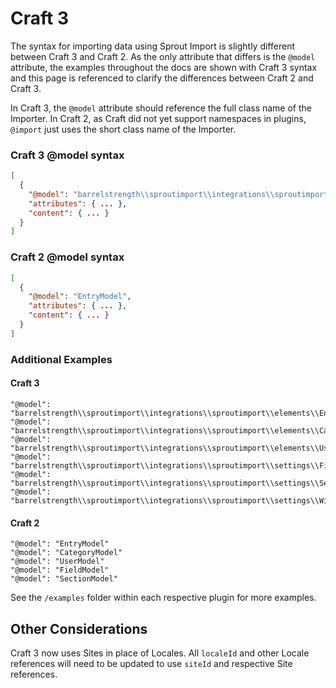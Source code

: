 # Craft 3

The syntax for importing data using Sprout Import is slightly different between Craft 3 and Craft 2. As the only attribute that differs is the `@model` attribute, the examples throughout the docs are shown with Craft 3 syntax and this page is referenced to clarify the differences between Craft 2 and Craft 3. 

In Craft 3, the `@model` attribute should reference the full class name of the Importer. In Craft 2, as Craft did not yet support namespaces in plugins, `@import` just uses the short class name of the Importer.

### Craft 3 @model syntax

``` json
[
  {
    "@model": "barrelstrength\\sproutimport\\integrations\\sproutimport\\elements\\Entry",
    "attributes": { ... },
    "content": { ... }
  }
]
```

### Craft 2 @model syntax

``` json
[
  {
    "@model": "EntryModel",
    "attributes": { ... },
    "content": { ... }
  }
]
```

### Additional Examples

#### Craft 3

```
"@model": "barrelstrength\\sproutimport\\integrations\\sproutimport\\elements\\Entry"
"@model": "barrelstrength\\sproutimport\\integrations\\sproutimport\\elements\\Category"
"@model": "barrelstrength\\sproutimport\\integrations\\sproutimport\\elements\\User"
"@model": "barrelstrength\\sproutimport\\integrations\\sproutimport\\settings\\Field"
"@model": "barrelstrength\\sproutimport\\integrations\\sproutimport\\settings\\Section"
"@model": "barrelstrength\\sproutimport\\integrations\\sproutimport\\settings\\Widget"
```

#### Craft 2

```
"@model": "EntryModel"
"@model": "CategoryModel"
"@model": "UserModel"
"@model": "FieldModel"
"@model": "SectionModel"
```

See the `/examples` folder within each respective plugin for more examples.

## Other Considerations

Craft 3 now uses Sites in place of Locales. All `localeId` and other Locale references will need to be updated to use `siteId` and respective Site references.